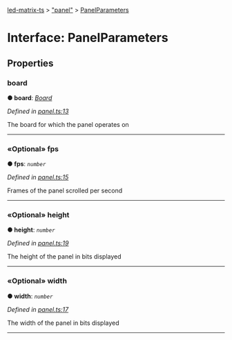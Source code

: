 [led-matrix-ts](../README.md) > ["panel"](../modules/_panel_.md) > [PanelParameters](../interfaces/_panel_.panelparameters.md)



# Interface: PanelParameters


## Properties
<a id="board"></a>

###  board

**●  board**:  *[Board](../classes/_board_.board.md)* 

*Defined in [panel.ts:13](https://github.com/Bubblesphere/scrolling-matrix-js/blob/8b20deb/src/lib/panel.ts#L13)*



The board for which the panel operates on




___

<a id="fps"></a>

### «Optional» fps

**●  fps**:  *`number`* 

*Defined in [panel.ts:15](https://github.com/Bubblesphere/scrolling-matrix-js/blob/8b20deb/src/lib/panel.ts#L15)*



Frames of the panel scrolled per second




___

<a id="height"></a>

### «Optional» height

**●  height**:  *`number`* 

*Defined in [panel.ts:19](https://github.com/Bubblesphere/scrolling-matrix-js/blob/8b20deb/src/lib/panel.ts#L19)*



The height of the panel in bits displayed




___

<a id="width"></a>

### «Optional» width

**●  width**:  *`number`* 

*Defined in [panel.ts:17](https://github.com/Bubblesphere/scrolling-matrix-js/blob/8b20deb/src/lib/panel.ts#L17)*



The width of the panel in bits displayed




___



